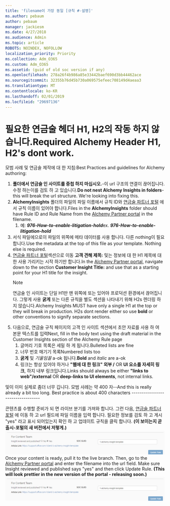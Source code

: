 ```yaml
---
title: 'filename이 가장 동일 [규칙 #-설명]'
ms.author: pebaum
author: pebaum
manager: jackiesm
ms.date: 4/27/2018
ms.audience: Admin
ms.topic: article
ROBOTS: NOINDEX, NOFOLLOW
localization_priority: Priority
ms.collection: Adm_O365
ms.custom: Adm_O365
ms.assetid: (guid of old soc version if any)
ms.openlocfilehash: 278a26f4b986a85e33442baef690d3bb44462ace
ms.sourcegitcommit: 32355b76d45b730a069575efeec708149d4aeaa3
ms.translationtype: MT
ms.contentlocale: ko-KR
ms.lasthandoff: 02/01/2019
ms.locfileid: "29697136"
---
```

# <a name="required-alchemy-header-h1-h2s-dont-work"></a><span data-ttu-id="2efa5-102">필요한 연금술 헤더 H1, H2의 작동 하지 않습니다.</span><span class="sxs-lookup"><span data-stu-id="2efa5-102">Required Alchemy Header H1, H2's dont work.</span></span>
<span data-ttu-id="2efa5-103">모범 사례 및 연금술 제작에 대 한 지침:</span><span class="sxs-lookup"><span data-stu-id="2efa5-103">Best Practices and guidelines for Alchemy authoring:</span></span>

1. <span data-ttu-id="2efa5-p101">**폴더에서 연금술 인 사이트를 중첩 하지 마십시오.**-이 url 구조의 연결이 끊어집니다. 수정 하는이를 검토 하 고 있습니다.</span><span class="sxs-lookup"><span data-stu-id="2efa5-p101">**Do not nest Alchemy Insights in folders**- this will break the url structure. We're looking into fixing this.</span></span>
1. <span data-ttu-id="2efa5-106">**AlchemyInsights** 폴더의 파일의 파일 이름에서 규칙 ID와 [연금술 파트너 포털](https://alchemyportal.azurewebsites.net) 에서 규칙 이름이 있어야 합니다.</span><span class="sxs-lookup"><span data-stu-id="2efa5-106">Files in the **AlchemyInsights** folder should have Rule ID and Rule Name from the [Alchemy Partner portal](https://alchemyportal.azurewebsites.net) in the filename.</span></span>
    1. <span data-ttu-id="2efa5-p102">예: ***976-How-to-enable-litigation-hold***</span><span class="sxs-lookup"><span data-stu-id="2efa5-p102">ex. ***976-How-to-enable-litigation-hold***</span></span>
1. <span data-ttu-id="2efa5-p103">서식 파일에으로이 파일의 위쪽에 메타 데이터를 사용 합니다. 다른 nothing이 필요 합니다.</span><span class="sxs-lookup"><span data-stu-id="2efa5-p103">Use the metadata at the top of this file as your template. Nothing else is required.</span></span>
1. <span data-ttu-id="2efa5-111">[연금술 파트너 포털](https://alchemyportal.azurewebsites.net)섹션으로 이동 **고객 견해 제목:** 및는 정보에 대 한 H1 제목에 대 한 사용 가리키는 시작 하기만 합니다.</span><span class="sxs-lookup"><span data-stu-id="2efa5-111">In the [Alchemy Partner portal](https://alchemyportal.azurewebsites.net), navigate down to the section **Customer Insight Title:** and use that as a starting point for your H1 title for the insight.</span></span> 
    > [!NOTE]
    > <span data-ttu-id="2efa5-p104">연금술 인 사이트는 단일 H1만 맨 위쪽에 또는 있어야 프로덕션 환경에서 끊어집니다. 그렇게 사용 **굵게** 또는 다른 규칙을 별도 섹션을 나타내기 위해 H2s 렌더링 하지 않습니다.</span><span class="sxs-lookup"><span data-stu-id="2efa5-p104">Alchemy Insights MUST have only a single H1 at the top or they will break in production. H2s dont render either so use **bold** or other conventions to signify separate sections.</span></span>
1. <span data-ttu-id="2efa5-114">다음으로, 연금술 규칙 페이지의 고객 인 사이트 섹션에서 초안 자료를 사용 하 여 본문 텍스트를 입력</span><span class="sxs-lookup"><span data-stu-id="2efa5-114">Next, fill in the body text using the draft material in the Customer Insights section of the Alchemy Rule page</span></span>
    1. <span data-ttu-id="2efa5-115">글머리 기호 목록은 세밀 하 게 됩니다.</span><span class="sxs-lookup"><span data-stu-id="2efa5-115">Bulleted lists are fine</span></span>
    1. <span data-ttu-id="2efa5-116">너무 번호 매기기 목록</span><span class="sxs-lookup"><span data-stu-id="2efa5-116">Numbered lists too</span></span>
    1. <span data-ttu-id="2efa5-117">**굵게** 및 *기울임꼴* a-ok 됩니다.</span><span class="sxs-lookup"><span data-stu-id="2efa5-117">**Bold** and *italic* are a-ok</span></span>
    1. <span data-ttu-id="2efa5-118">링크는 항상 있어야 하거나 **"웹에 대 한 링크" 외부 /** OR **UI 요소를 자세히 링크**, 하지 내부 링크입니다.</span><span class="sxs-lookup"><span data-stu-id="2efa5-118">Links should always be either **"links to web"/external** OR **deep-links to UI elements**, not internal links.</span></span>

<span data-ttu-id="2efa5-p105">및이 이미 실제로 좀더 너무 깁니다. 모범 사례는 약 400 자--</span><span class="sxs-lookup"><span data-stu-id="2efa5-p105">And this is really already a bit too long. Best practice is about 400 characters ---------------------------------</span></span>

<span data-ttu-id="2efa5-p106">콘텐츠를 수행할 준비가 되 면 라이브 분기를 가져와 합니다. 그런 다음, [연금술 파트너 포털](https://alchemyportal.azurewebsites.net) 에 이동 하 고 url 필드에 파일 이름을 입력 합니다. 필요한 정보를 검토 하 고 게시 "yes" 라고 표시 되어있는지 확인 하 고 업데이트 규칙을 클릭 합니다. **(이 보이는지 곧 출시-포털의 새 버전에서 저렇게.)** 
 ![url 필드](media/for-content-team.PNG)</span><span class="sxs-lookup"><span data-stu-id="2efa5-p106">Once your content is ready, pull it to the live branch. Then, go to the [Alchemy Partner portal](https://alchemyportal.azurewebsites.net) and enter the filename into the url field. Make sure Insight reviewed and published says "yes" and then click Update Rule. **(This will look prettier in the new version of the portal - releasing soon.)**
![url field](media/for-content-team.PNG)</span></span>


